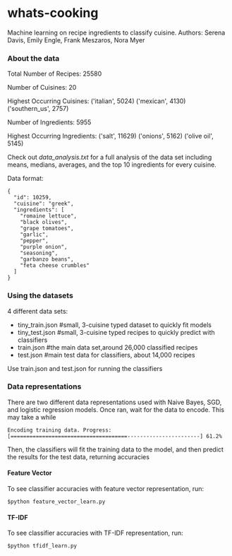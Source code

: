 # whats-cooking
Machine learning on recipe ingredients to classify cuisine.
Authors: Serena Davis, Emily Engle, Frank Meszaros, Nora Myer

### About the data
Total Number of Recipes:  25580

Number of Cuisines:  20

Highest Occurring Cuisines:
  ('italian', 5024)
  ('mexican', 4130)
  ('southern_us', 2757)

Number of Ingredients:  5955

Highest Occurring Ingredients:
  ('salt', 11629)
  ('onions', 5162)
  ('olive oil', 5145)

Check out *data_analysis.txt* for a full analysis of the data set including means, medians, averages, and the top 10 ingredients for every cuisine.

Data format:
```
{
  "id": 10259,
  "cuisine": "greek",
  "ingredients": [
    "romaine lettuce",
    "black olives",
    "grape tomatoes",
    "garlic",
    "pepper",
    "purple onion",
    "seasoning",
    "garbanzo beans",
    "feta cheese crumbles"
  ]
}
```

### Using the datasets
4 different data sets:
  - tiny_train.json #small, 3-cuisine typed dataset to quickly fit models
  - tiny_test.json #small, 3-cuisine typed recipes to quickly predict with classifiers
  - train.json #the main data set,around 26,000 classified recipes
  - test.json #main test data for classifiers, about 14,000 recipes

Use train.json and test.json for running the classifiers

### Data representations
There are two different data representations used with Naive Bayes, SGD, and logistic regression models.
Once ran, wait for the data to encode. This may take a while
```
Encoding training data. Progress:
[=====================================-----------------------] 61.2%
```
Then, the classifiers will fit the training data to the model, and then predict the results for the test data, returning accuracies

#### Feature Vector
To see classifier accuracies with feature vector representation, run:
```
$python feature_vector_learn.py
```

#### TF-IDF
To see classifier accuracies with TF-IDF representation, run:
```
$python tfidf_learn.py
```

